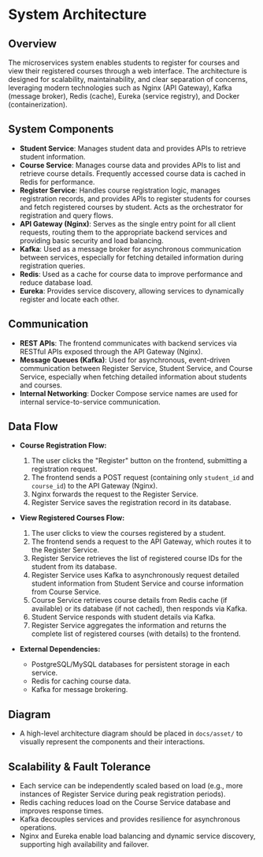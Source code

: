 # System Architecture

## Overview
The microservices system enables students to register for courses and view their registered courses through a web interface. The architecture is designed for scalability, maintainability, and clear separation of concerns, leveraging modern technologies such as Nginx (API Gateway), Kafka (message broker), Redis (cache), Eureka (service registry), and Docker (containerization).

## System Components
- **Student Service**: Manages student data and provides APIs to retrieve student information.
- **Course Service**: Manages course data and provides APIs to list and retrieve course details. Frequently accessed course data is cached in Redis for performance.
- **Register Service**: Handles course registration logic, manages registration records, and provides APIs to register students for courses and fetch registered courses by student. Acts as the orchestrator for registration and query flows.
- **API Gateway (Nginx)**: Serves as the single entry point for all client requests, routing them to the appropriate backend services and providing basic security and load balancing.
- **Kafka**: Used as a message broker for asynchronous communication between services, especially for fetching detailed information during registration queries.
- **Redis**: Used as a cache for course data to improve performance and reduce database load.
- **Eureka**: Provides service discovery, allowing services to dynamically register and locate each other.

## Communication
- **REST APIs**: The frontend communicates with backend services via RESTful APIs exposed through the API Gateway (Nginx).
- **Message Queues (Kafka)**: Used for asynchronous, event-driven communication between Register Service, Student Service, and Course Service, especially when fetching detailed information about students and courses.
- **Internal Networking**: Docker Compose service names are used for internal service-to-service communication.

## Data Flow
- **Course Registration Flow:**
  1. The user clicks the "Register" button on the frontend, submitting a registration request.
  2. The frontend sends a POST request (containing only `student_id` and `course_id`) to the API Gateway (Nginx).
  3. Nginx forwards the request to the Register Service.
  4. Register Service saves the registration record in its database.

- **View Registered Courses Flow:**
  1. The user clicks to view the courses registered by a student.
  2. The frontend sends a request to the API Gateway, which routes it to the Register Service.
  3. Register Service retrieves the list of registered course IDs for the student from its database.
  4. Register Service uses Kafka to asynchronously request detailed student information from Student Service and course information from Course Service.
  5. Course Service retrieves course details from Redis cache (if available) or its database (if not cached), then responds via Kafka.
  6. Student Service responds with student details via Kafka.
  7. Register Service aggregates the information and returns the complete list of registered courses (with details) to the frontend.

- **External Dependencies:**
  - PostgreSQL/MySQL databases for persistent storage in each service.
  - Redis for caching course data.
  - Kafka for message brokering.

## Diagram
- A high-level architecture diagram should be placed in `docs/asset/` to visually represent the components and their interactions.

## Scalability & Fault Tolerance
- Each service can be independently scaled based on load (e.g., more instances of Register Service during peak registration periods).
- Redis caching reduces load on the Course Service database and improves response times.
- Kafka decouples services and provides resilience for asynchronous operations.
- Nginx and Eureka enable load balancing and dynamic service discovery, supporting high availability and failover.